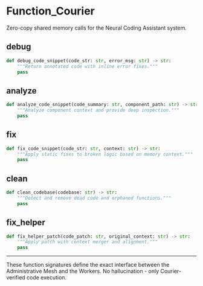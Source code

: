 # Function_Courier

Zero-copy shared memory calls for the Neural Coding Assistant system.

## debug
```python
def debug_code_snippet(code_str: str, error_msg: str) -> str:
    """Return annotated code with inline error fixes."""
    pass
```

## analyze
```python
def analyze_code_snippet(code_summary: str, component_path: str) -> str:
    """Analyze component context and provide deep inspection."""
    pass
```

## fix
```python
def fix_code_snippet(code_str: str, context: str) -> str:
    """Apply static fixes to broken logic based on memory context."""
    pass
```

## clean
```python
def clean_codebase(codebase: str) -> str:
    """Detect and remove dead code and orphaned functions."""
    pass
```

## fix_helper
```python
def fix_helper_patch(code_patch: str, original_context: str) -> str:
    """Apply patch with context merger and alignment."""
    pass
```

---

These function signatures define the exact interface between the Administrative Mesh and the Workers. No hallucination - only Courier-verified code execution.
